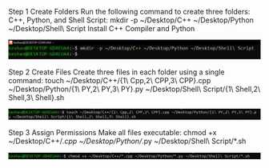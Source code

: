 Step 1 Create Folders Run the following command to create three folders: C++, Python, and Shell Script: mkdir -p ~/Desktop/C++ ~/Desktop/Python ~/Desktop/Shell\ Script Install C++ Compiler and Python

![Example Image](Images/1.png)

Step 2 Create Files Create three files in each folder using a single command:  touch ~/Desktop/C++/{1\ Cpp,2\ CPP,3\ CPP}.cpp
~/Desktop/Python/{1\ PY,2\ PY,3\ PY}.py
~/Desktop/Shell\ Script/{1\ Shell,2\ Shell,3\ Shell}.sh

![Example Image](Images/2.png)

Step 3 Assign Permissions Make all files executable: chmod +x ~/Desktop/C++/*.cpp ~/Desktop/Python/*.py ~/Desktop/Shell\ Script/*.sh

![Example Image](Images/3.png)

